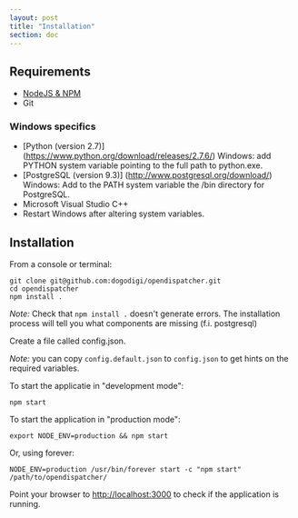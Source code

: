 ```yaml
---
layout: post
title: "Installation"
section: doc
---
```


## Requirements

* [NodeJS & NPM](http://nodejs.org/download)
* Git

### Windows specifics
* [Python (version 2.7)] (https://www.python.org/download/releases/2.7.6/) Windows: add PYTHON system variable pointing to the full path to python.exe.
* [PostgreSQL (version 9.3)] (http://www.postgresql.org/download/) Windows: Add to the PATH system variable the /bin directory for PostgreSQL.
* Microsoft Visual Studio C++
* Restart Windows after altering system variables.

## Installation

From a console or terminal:

    git clone git@github.com:dogodigi/opendispatcher.git
    cd opendispatcher
    npm install .

*Note:* Check that `npm install .` doesn't generate errors. The installation
 process will tell you what components are missing (f.i. postgresql)

Create a file called config.json.

*Note:* you can copy `config.default.json` to `config.json` to get hints on the required variables.

To start the applicatie in "development mode":

    npm start

To start the application in "production mode":

    export NODE_ENV=production && npm start

Or, using forever:

    NODE_ENV=production /usr/bin/forever start -c "npm start" /path/to/opendispatcher/

Point your browser to [http://localhost:3000](http://localhost:3000) to check if the application is running.
